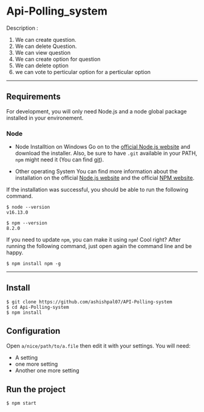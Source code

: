# Api-Polling_system
Description :
1. We can create question.
2. We can delete Question.
3. We can view question
4. We can create option for question
5. We can delete option
6. we can vote to perticular option for a perticular option
***

## Requirements
For development, you will only need Node.js and a node global package installed in your environement.

### Node
* Node Installtion on Windows
  Go on to the [official Node.js website](https://nodejs.org/en/) and download the installer. Also, be sure to have `.git`  available in your PATH,
  `npm` might need it (You can find [git](https://git-scm.com/)).
  
 * Other operating System
   You can find more information about the installation on the official [Node.js website](https://nodejs.org/en/) and the official [NPM website](https://www.npmjs.com/).
  
  If the installation was successful, you should be able to run the following command.
  ```
  $ node --version
  v16.13.0

  $ npm --version
  8.2.0
 ```
 
 If you need to update `npm`, you can make it using `npm`! Cool right? After running the following command, just open again the command line and be happy.
 ```
 $ npm install npm -g
 
 ```
 ---

## Install

```
$ git clone https://github.com/ashishpal07/API-Polling-system
$ cd Api-Polling-system
$ npm install
```
## Configuration
Open ```a/nice/path/to/a.file``` then edit it with your settings. You will need:
* A setting
* one more setting
* Another one more setting

## Run the project

```
$ npm start

```
